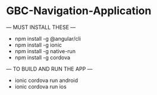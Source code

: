 # GBC-Navigation-Application
— MUST INSTALL THESE —

- npm install -g @angular/cli
- npm install -g ionic
- npm install -g native-run
- npm install -g cordova

— TO BUILD AND RUN THE APP —

- ionic cordova run android
- ionic cordova run ios
